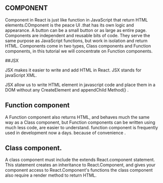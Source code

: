 ## COMPONENT


Component in React is just like function in JavaScript that return HTML elements.COmponent is the  peace UI .that has its own logic and appearance.  A button can be a small button or as large as  entire page.
Components are independent and reusable bits of code. They serve the same purpose as JavaScript functions, but work in isolation and return HTML.
Components come in two types, Class components and Function components, in this tutorial we will concentrate on Function components.

##JSX


JSX makes it easier to write and add HTML in React. JSX stands for javaScript XML.

JSX allow us to write HTML element in  javascript code and place them in a DOM without any CreateElement and appendChild Method() .


## Function component

A Function component also returns HTML, and behaves much the same way as a Class component, but Function components can be written using much less code, are easier to understand.
function component is frequently used in development now a days. because of convenience .

## Class component.

A class component must include the extends React.component statement. This statement creates an inheritance to React.Component, and gives your component access to React.Component's functions
the class component also require a render method to return HTML.

